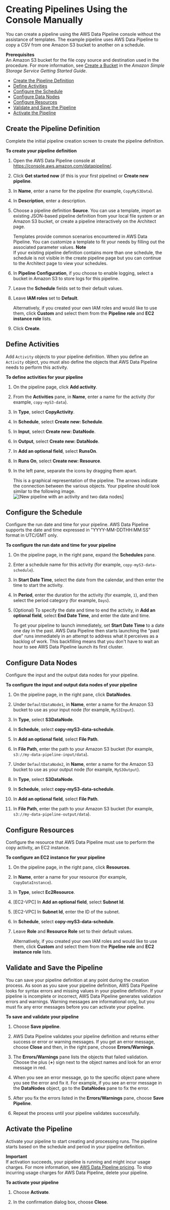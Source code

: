# Creating Pipelines Using the Console Manually<a name="dp-console-manual"></a>

You can create a pipeline using the AWS Data Pipeline console without the assistance of templates\. The example pipeline uses AWS Data Pipeline to copy a CSV from one Amazon S3 bucket to another on a schedule\.

**Prerequisites**  
An Amazon S3 bucket for the file copy source and destination used in the procedure\. For more information, see [Create a Bucket](http://docs.aws.amazon.com/AmazonS3/latest/gsg/CreatingABucket.html) in the *Amazon Simple Storage Service Getting Started Guide*\.


+ [Create the Pipeline Definition](#dp-console-manual-create)
+ [Define Activities](#dp-console-manual-activity)
+ [Configure the Schedule](#dp-console-manual-schedule)
+ [Configure Data Nodes](#dp-console-manual-data)
+ [Configure Resources](#dp-console-manual-resources)
+ [Validate and Save the Pipeline](#dp-console-manual-validate)
+ [Activate the Pipeline](#dp-console-manual-activate)

## Create the Pipeline Definition<a name="dp-console-manual-create"></a>

Complete the initial pipeline creation screen to create the pipeline definition\.

**To create your pipeline definition**

1. Open the AWS Data Pipeline console at [https://console\.aws\.amazon\.com/datapipeline/](https://console.aws.amazon.com/datapipeline/)\.

1. Click **Get started now** \(if this is your first pipeline\) or **Create new pipeline**\.

1. In **Name**, enter a name for the pipeline \(for example, `CopyMyS3Data`\)\.

1. In **Description**, enter a description\.

1. <a name="step_cjr_wb4_4q"></a>Choose a pipeline definition **Source**\. You can use a template, import an existing JSON\-based pipeline definition from your local file system or an Amazon S3 bucket, or create a pipeline interactively on the Architect page\.

   Templates provide common scenarios encountered in AWS Data Pipeline\. You can customize a template to fit your needs by filling out the associated parameter values\. 
**Note**  
If your existing pipeline definition contains more than one schedule, the schedule is not visible in the create pipeline page but you can continue to the Architect page to view your schedules\.

1. In **Pipeline Configuration**, if you choose to enable logging, select a bucket in Amazon S3 to store logs for this pipeline\.

1. Leave the **Schedule** fields set to their default values\.

1. Leave **IAM roles** set to **Default**\.

   Alternatively, if you created your own IAM roles and would like to use them, click **Custom** and select them from the **Pipeline role** and **EC2 instance role** lists\.

1. Click **Create**\.

## Define Activities<a name="dp-console-manual-activity"></a>

Add `Activity` objects to your pipeline definition\. When you define an `Activity` object, you must also define the objects that AWS Data Pipeline needs to perform this activity\. 

**To define activities for your pipeline**

1. On the pipeline page, click **Add activity**\.

1. From the **Activities** pane, in **Name**, enter a name for the activity \(for example, `copy-myS3-data`\)\.

1. In **Type**, select **CopyActivity**\.

1. In **Schedule**, select **Create new: Schedule**\.

1. In **Input**, select **Create new: DataNode**\.

1. In **Output**, select **Create new: DataNode**\.

1. In **Add an optional field**, select **RunsOn**\.

1. In **Runs On**, select **Create new: Resource**\.

1. In the left pane, separate the icons by dragging them apart\.

   This is a graphical representation of the pipeline\. The arrows indicate the connection between the various objects\. Your pipeline should look similar to the following image\.  
![\[New pipeline with an activity and two data nodes\]](http://docs.aws.amazon.com/datapipeline/latest/DeveloperGuide/images/dp-create-pipeline-console.png)

## Configure the Schedule<a name="dp-console-manual-schedule"></a>

Configure the run date and time for your pipeline\. AWS Data Pipeline supports the date and time expressed in "YYYY\-MM\-DDTHH:MM:SS" format in UTC/GMT only\.

**To configure the run date and time for your pipeline**

1. On the pipeline page, in the right pane, expand the **Schedules** pane\.

1. Enter a schedule name for this activity \(for example, `copy-myS3-data-schedule`\)\.

1. In **Start Date Time**, select the date from the calendar, and then enter the time to start the activity\.

1. In **Period**, enter the duration for the activity \(for example, `1`\), and then select the period category \(for example, `Days`\)\.

1. \(Optional\) To specify the date and time to end the activity, in **Add an optional field**, select **End Date Time**, and enter the date and time\.

   To get your pipeline to launch immediately, set **Start Date Time** to a date one day in the past\. AWS Data Pipeline then starts launching the "past due" runs immediately in an attempt to address what it perceives as a backlog of work\. This backfilling means that you don't have to wait an hour to see AWS Data Pipeline launch its first cluster\. 

## Configure Data Nodes<a name="dp-console-manual-data"></a>

Configure the input and the output data nodes for your pipeline\.

**To configure the input and output data nodes of your pipeline**

1. On the pipeline page, in the right pane, click **DataNodes**\.

1. Under `DefaultDataNode1`, in **Name**, enter a name for the Amazon S3 bucket to use as your input node \(for example, `MyS3Input`\)\.

1. In **Type**, select **S3DataNode**\. 

1. In **Schedule**, select **copy\-myS3\-data\-schedule**\.

1. In **Add an optional field**, select **File Path**\.

1. In **File Path**, enter the path to your Amazon S3 bucket \(for example, `s3://my-data-pipeline-input/data`\)\.

1. Under `DefaultDataNode2`, in **Name**, enter a name for the Amazon S3 bucket to use as your output node \(for example, `MyS3Output`\)\.

1. In **Type**, select **S3DataNode**\. 

1. In **Schedule**, select **copy\-myS3\-data\-schedule**\.

1. In **Add an optional field**, select **File Path**\.

1. In **File Path**, enter the path to your Amazon S3 bucket \(for example, `s3://my-data-pipeline-output/data`\)\.

## Configure Resources<a name="dp-console-manual-resources"></a>

Configure the resource that AWS Data Pipeline must use to perform the copy activity, an EC2 instance\.

**To configure an EC2 instance for your pipeline**

1. On the pipeline page, in the right pane, click **Resources**\.

1. In **Name**, enter a name for your resource \(for example, `CopyDataInstance`\)\.

1. In **Type**, select **Ec2Resource**\.

1. \[EC2\-VPC\] In **Add an optional field**, select **Subnet Id**\.

1. \[EC2\-VPC\] In **Subnet Id**, enter the ID of the subnet\.

1. In **Schedule**, select **copy\-myS3\-data\-schedule**\.

1. Leave **Role** and **Resource Role** set to their default values\. 

   Alternatively, if you created your own IAM roles and would like to use them, click **Custom** and select them from the **Pipeline role** and **EC2 instance role** lists\.

## Validate and Save the Pipeline<a name="dp-console-manual-validate"></a>

You can save your pipeline definition at any point during the creation process\. As soon as you save your pipeline definition, AWS Data Pipeline looks for syntax errors and missing values in your pipeline definition\. If your pipeline is incomplete or incorrect, AWS Data Pipeline generates validation errors and warnings\. Warning messages are informational only, but you must fix any error messages before you can activate your pipeline\.

**To save and validate your pipeline**

1. Choose **Save pipeline**\.

1. AWS Data Pipeline validates your pipeline definition and returns either success or error or warning messages\. If you get an error message, choose **Close** and then, in the right pane, choose **Errors/Warnings**\.

1. The **Errors/Warnings** pane lists the objects that failed validation\. Choose the plus \(**\+**\) sign next to the object names and look for an error message in red\.

1. When you see an error message, go to the specific object pane where you see the error and fix it\. For example, if you see an error message in the **DataNodes** object, go to the **DataNodes** pane to fix the error\.

1. After you fix the errors listed in the **Errors/Warnings** pane, choose **Save Pipeline**\.

1. Repeat the process until your pipeline validates successfully\.

## Activate the Pipeline<a name="dp-console-manual-activate"></a>

Activate your pipeline to start creating and processing runs\. The pipeline starts based on the schedule and period in your pipeline definition\.

**Important**  
If activation succeeds, your pipeline is running and might incur usage charges\. For more information, see [AWS Data Pipeline pricing](http://aws.amazon.com/datapipeline/pricing)\. To stop incurring usage charges for AWS Data Pipeline, delete your pipeline\.

**To activate your pipeline**

1. Choose **Activate**\.

1. In the confirmation dialog box, choose **Close**\.